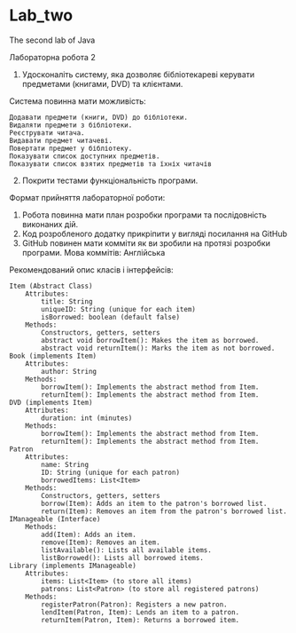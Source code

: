# Lab_two
The second lab of Java

Лабораторна робота 2

1. Удосконаліть систему, яка дозволяє бібліотекареві керувати предметами (книгами, DVD) та клієнтами. 

Система повинна мати можливість:

    Додавати предмети (книги, DVD) до бібліотеки.
    Видаляти предмети з бібліотеки.
    Реєструвати читача.
    Видавати предмет читачеві.
    Повертати предмет у бібліотеку.
    Показувати список доступних предметів.
    Показувати список взятих предметів та їхніх читачів

2. Покрити тестами функціональність програми.

Формат прийняття лабораторної роботи: 
1. Робота повинна мати план розробки програми та послідовність виконаних дій.
2. Код розробленого додатку прикріпити у вигляді посилання на GitHub
3. GitHub повинен мати комміти як ви зробили на протязі розробки програми. Мова коммітів: Англійська

Рекомендований опис класів і інтерфейсів:

    Item (Abstract Class)
        Attributes:
            title: String
            uniqueID: String (unique for each item)
            isBorrowed: boolean (default false)
        Methods:
            Constructors, getters, setters
            abstract void borrowItem(): Makes the item as borrowed.
            abstract void returnItem(): Marks the item as not borrowed.
    Book (implements Item)
        Attributes:
            author: String
        Methods:
            borrowItem(): Implements the abstract method from Item.
            returnItem(): Implements the abstract method from Item.
    DVD (implements Item)
        Attributes:
            duration: int (minutes)
        Methods:
            borrowItem(): Implements the abstract method from Item.
            returnItem(): Implements the abstract method from Item.
    Patron
        Attributes:
            name: String
            ID: String (unique for each patron)
            borrowedItems: List<Item>
        Methods:
            Constructors, getters, setters
            borrow(Item): Adds an item to the patron's borrowed list.
            return(Item): Removes an item from the patron's borrowed list.
    IManageable (Interface)
        Methods:
            add(Item): Adds an item.
            remove(Item): Removes an item.
            listAvailable(): Lists all available items.
            listBorrowed(): Lists all borrowed items.
    Library (implements IManageable)
        Attributes:
            items: List<Item> (to store all items)
            patrons: List<Patron> (to store all registered patrons)
        Methods:
            registerPatron(Patron): Registers a new patron.
            lendItem(Patron, Item): Lends an item to a patron.
            returnItem(Patron, Item): Returns a borrowed item.

